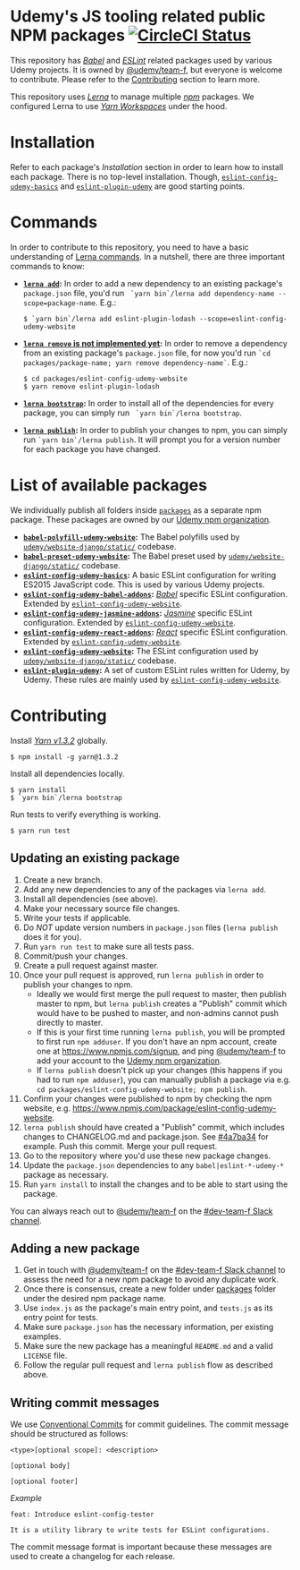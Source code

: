 Udemy's JS tooling related public NPM packages [![CircleCI Status](https://circleci.com/gh/udemy/js-tooling.png?style=shield)](https://circleci.com/gh/udemy/js-tooling/tree/master)
==============================================

This repository has [*Babel*](https://www.github.com/babel/babel) and [*ESLint*](https://www.github.com/eslint/eslint) 
related packages used by various Udemy projects. It is owned by [@udemy/team-f](https://github.com/orgs/udemy/teams/team-f), 
but everyone is welcome to contribute. Please refer to the [Contributing](#contributing) section to learn more.

This repository uses [*Lerna*](https://github.com/lerna/lerna) to manage multiple [*npm*](https://www.npmjs.com/) packages. We 
configured Lerna to use [*Yarn Workspaces*](https://yarnpkg.com/lang/en/docs/workspaces/) under the hood.

# Installation

Refer to each package's *Installation* section in order to learn how to install each package.
There is no top-level installation. Though, [`eslint-config-udemy-basics`](packages/eslint-config-udemy-basics)
and [`eslint-plugin-udemy`](packages/eslint-plugin-udemy) are good starting points.

# Commands

In order to contribute to this repository, you need to have a basic understanding of 
[Lerna commands](https://github.com/lerna/lerna#commands). In a nutshell, 
there are three important commands to know:

* **[`lerna add`](https://github.com/lerna/lerna#add):** In order to add a new dependency to an existing package's 
`package.json` file, you'd run `` `yarn bin`/lerna add dependency-name --scope=package-name``. E.g.:
    
    ```
    $ `yarn bin`/lerna add eslint-plugin-lodash --scope=eslint-config-udemy-website
    ``` 

* **[`lerna remove` is not implemented yet](https://github.com/lerna/lerna/issues/833#issuecomment-375850356):** In order to remove a dependency from an existing package's `package.json` file, for now you'd run `` `cd packages/package-name; yarn remove dependency-name` ``. E.g.:

    ```
    $ cd packages/eslint-config-udemy-website
    $ yarn remove eslint-plugin-lodash
    ``` 
    
* **[`lerna bootstrap`](https://github.com/lerna/lerna#bootstrap):** In order to install all of the dependencies
for every package, you can simply run `` `yarn bin`/lerna bootstrap``.
* **[`lerna publish`](https://github.com/lerna/lerna#publish):** In order to publish your changes to npm, you
can simply run `` `yarn bin`/lerna publish ``. It will prompt you for a version number for each package you have 
changed.

# List of available packages

We individually publish all folders inside [`packages`](packages) as a separate npm package. These packages are
owned by our [Udemy npm organization](https://www.npmjs.com/org/udemy).

* **[`babel-polyfill-udemy-website`](packages/babel-polyfill-udemy-website):** The Babel polyfills used by 
[`udemy/website-django/static/`](https://github.com/udemy/website-django/tree/master/static/src/udemy/js/entry/main.js#L1) codebase.
* **[`babel-preset-udemy-website`](packages/babel-preset-udemy-website):** The Babel preset used by 
[`udemy/website-django/static/`](https://github.com/udemy/website-django/tree/master/static/.babelrc) codebase.
* **[`eslint-config-udemy-basics`](packages/eslint-config-udemy-basics):** A basic ESLint configuration for writing 
ES2015 JavaScript code. This is used by various Udemy projects.
* **[`eslint-config-udemy-babel-addons`](packages/eslint-config-udemy-babel-addons):** 
[*Babel*](https://github.com/babel/babel) specific ESLint configuration. Extended by 
[`eslint-config-udemy-website`](packages/eslint-config-udemy-website).
* **[`eslint-config-udemy-jasmine-addons`](packages/eslint-config-udemy-jasmine-addons):** 
[*Jasmine*](https://github.com/jasmine/jasmine) specific ESLint configuration. Extended by 
[`eslint-config-udemy-website`](packages/eslint-config-udemy-website).
* **[`eslint-config-udemy-react-addons`](packages/eslint-config-udemy-react-addons):**
[*React*](https://github.com/facebook/react) specific ESLint configuration. Extended by 
[`eslint-config-udemy-website`](packages/eslint-config-udemy-website).
* **[`eslint-config-udemy-website`](packages/eslint-config-udemy-website):**
The ESLint configuration used by 
[`udemy/website-django/static/`](https://github.com/udemy/website-django/tree/master/static/.eslintrc.js) codebase.
* **[`eslint-plugin-udemy`](packages/eslint-plugin-udemy):**
A set of custom ESLint rules written for Udemy, by Udemy. These rules are mainly used by
[`eslint-config-udemy-website`](packages/eslint-config-udemy-website).

# Contributing

Install [*Yarn v1.3.2*](https://github.com/yarnpkg/yarn/releases/tag/v1.3.2) globally. 

    $ npm install -g yarn@1.3.2

Install all dependencies locally.

    $ yarn install
    $ `yarn bin`/lerna bootstrap
    
Run tests to verify everything is working.

    $ yarn run test

## Updating an existing package

1. Create a new branch.
1. Add any new dependencies to any of the packages via `lerna add`.
1. Install all dependencies (see above).
1. Make your necessary source file changes.
1. Write your tests if applicable.
1. Do *NOT* update version numbers in `package.json` files (`lerna publish` does it for you).
1. Run `yarn run test` to make sure all tests pass.
1. Commit/push your changes.
1. Create a pull request against master.
1. Once your pull request is approved, run `lerna publish` in order to publish your changes to npm.
   - Ideally we would first merge the pull request to master, then publish master to npm, but `lerna publish`
     creates a "Publish" commit which would have to be pushed to master, and non-admins cannot push
     directly to master.
   - If this is your first time running `lerna publish`, you will be prompted to first run
     `npm adduser`. If you don't have an npm account, create one at <https://www.npmjs.com/signup>,
     and ping [@udemy/team-f](https://github.com/orgs/udemy/teams/team-f) to add your account to
     the [Udemy npm organization](https://www.npmjs.com/org/udemy).
   - If `lerna publish` doesn't pick up your changes (this happens if you had to run `npm adduser`),
     you can manually publish a package via e.g. `cd packages/eslint-config-udemy-website; npm publish`.
1. Confirm your changes were published to npm by checking the npm website,
   e.g. <https://www.npmjs.com/package/eslint-config-udemy-website>.
1. `lerna publish` should have created a "Publish" commit, which includes changes to CHANGELOG.md and package.json.
   See [#4a7ba34](https://github.com/udemy/js-tooling/commit/4a7ba340cee2bbbabe37b88efe5404a820bc1316) for example.
   Push this commit. Merge your pull request.
1. Go to the repository where you'd use these new package changes.
1. Update the `package.json` dependencies to any `babel|eslint-*-udemy-*` package as necessary.
1. Run `yarn install` to install the changes and to be able to start using the package.

You can always reach out to [@udemy/team-f](https://github.com/orgs/udemy/teams/team-f) on the 
[#dev-team-f Slack channel](https://udemy.slack.com/messages/dev-team-f).
 
## Adding a new package

1. Get in touch with [@udemy/team-f](https://github.com/orgs/udemy/teams/team-f) on the 
[#dev-team-f Slack channel](https://udemy.slack.com/messages/dev-team-f) to assess the need for a
new npm package to avoid any duplicate work.
1. Once there is consensus, create a new folder under [packages](packages/) folder under the
desired npm package name.
1. Use `index.js` as the package's main entry point, and `tests.js` as its entry point for tests.
1. Make sure `package.json` has the necessary information, per existing examples.
1. Make sure the new package has a meaningful `README.md` and a valid `LICENSE` file.
1. Follow the regular pull request and `lerna publish` flow as described above.

## Writing commit messages

We use [Conventional Commits](https://conventionalcommits.org) for commit guidelines. The commit message should be 
structured as follows: 



```
<type>[optional scope]: <description>

[optional body]

[optional footer]
```

_Example_

```
feat: Introduce eslint-config-tester

It is a utility library to write tests for ESLint configurations.
```

The commit message format is 
important because these messages are used to create a changelog for each release.

